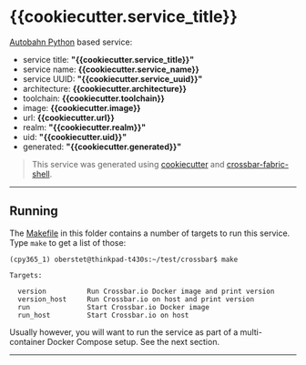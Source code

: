 # {{cookiecutter.service_title}}

[Autobahn Python](https://github/crossbario/autobahn-python) based service:

* service title: **"{{cookiecutter.service_title}}"**
* service name: **{{cookiecutter.service_name}}**
* service UUID: **"{{cookiecutter.service_uuid}}"**
* architecture: **{{cookiecutter.architecture}}**
* toolchain: **{{cookiecutter.toolchain}}**
* image: **{{cookiecutter.image}}**
* url: **{{cookiecutter.url}}**
* realm: **"{{cookiecutter.realm}}"**
* uid: **"{{cookiecutter.uid}}"**
* generated: **"{{cookiecutter.generated}}"**

> This service was generated using [cookiecutter](https://cookiecutter.readthedocs.io/) and [crossbar-fabric-shell](https://github.com/crossbario/crossbar-fabric-shell).

---


## Running

The [Makefile](Makefile) in this folder contains a number of targets to run this service. Type `make` to get a list of those:

```console
(cpy365_1) oberstet@thinkpad-t430s:~/test/crossbar$ make

Targets:

  version          Run Crossbar.io Docker image and print version
  version_host     Run Crossbar.io on host and print version
  run              Start Crossbar.io Docker image
  run_host         Start Crossbar.io on host
```

Usually however, you will want to run the service as part of a multi-container Docker Compose setup. See the next section.

---
